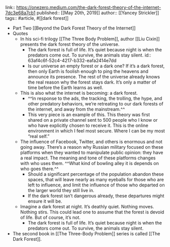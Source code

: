 ---
---

link:: https://onezero.medium.com/the-dark-forest-theory-of-the-internet-7dc3e68a7cb1
published:: [[May 20th, 2019]]
author:: [[Yancey Strickler]]
tags:: #article, #[[dark forest]]

- Part Two [[Beyond the Dark Forest Theory of the Internet]]
- Quotes
	- In his sci-fi trilogy [[The Three Body Problem]], author [[Liu Cixin]] presents the dark forest theory of the universe.
		- The dark forest is full of life. It’s quiet because night is when the predators come out. To survive, the animals stay silent.
		  id:: 63af4c6f-52c4-4217-b332-eafa2414e7dd
		- Is our universe an empty forest or a dark one? If it’s a dark forest, then only Earth is foolish enough to ping the heavens and announce its presence. The rest of the universe already knows the real reason why the forest stays dark. It’s only a matter of time before the Earth learns as well.
	- This is also what the internet is becoming: a dark forest.
		- ^^In response to the ads, the tracking, the trolling, the hype, and other predatory behaviors, we’re retreating to our dark forests of the internet, and away from the mainstream.^^
		- This very piece is an example of this. This theory was first shared on a private channel sent to 500 people who I know or who have explicitly chosen to receive it. This is the online environment in which I feel most secure. Where I can be my most “real self.”
	- The influence of Facebook, Twitter, and others is enormous and not going away. There’s a reason why Russian military focused on these platforms when they wanted to manipulate public opinion: they have a real impact. The meaning and tone of these platforms changes with who uses them. ^^What kind of bowling alley it is depends on who goes there.^^
		- Should a significant percentage of the population abandon these spaces, that will leave nearly as many eyeballs for those who are left to influence, and limit the influence of those who departed on the larger world they still live in.
		- If the dark forest isn’t dangerous already, these departures might ensure it will be.
	- Imagine a dark forest at night. It’s deathly quiet. Nothing moves. Nothing stirs. This could lead one to assume that the forest is devoid of life. But of course, it’s not.
		- The dark forest is full of life. It’s quiet because night is when the predators come out. To survive, the animals stay silent.
- The second book in [[The Three-Body Problem]] series is called [[The Dark Forest]].